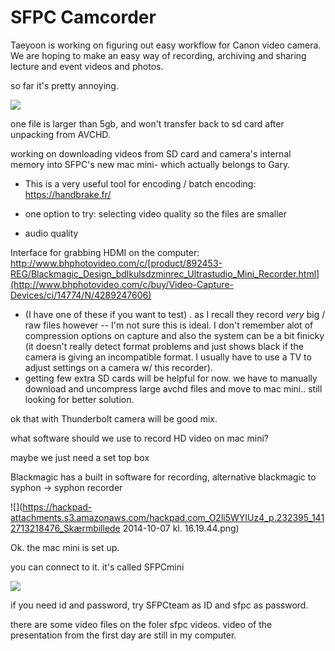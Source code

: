 # SFPC Camcorder

Taeyoon is working on figuring out easy workflow for Canon video camera. We are hoping to make an easy way of recording, archiving and sharing lecture and event videos and photos. 

so far it's pretty annoying.

![](https://hackpad-attachments.s3.amazonaws.com/hackpad.com_O2li5WYIUz4_p.77239_1412712405094_undefined)

one file is larger than 5gb, and won't transfer back to sd card after unpacking from AVCHD.

working on downloading videos from SD card and camera's internal memory into SFPC's new mac mini- which actually belongs to Gary. 

*   This is a very useful tool for encoding / batch encoding: [](https://handbrake.fr/)https://handbrake.fr/    

*   one option to try: selecting video quality so the files are smaller
*   audio quality

Interface for grabbing HDMI on the computer: [](http://www.bhphotovideo.com/c/product/892453-REG/Blackmagic_Design_bdlkulsdzminrec_Ultrastudio_Mini_Recorder.html)http://www.bhphotovideo.com/c/[product/892453-REG/Blackmagic_Design_bdlkulsdzminrec_Ultrastudio_Mini_Recorder.html](http://www.bhphotovideo.com/c/buy/Video-Capture-Devices/ci/14774/N/4289247606)

*   (I have one of these if you want to test) . as I recall they record *very* big / raw files however -- I'm not sure this is ideal.   I don't remember alot of compression options on capture and also the system can be a bit finicky (it doesn't really detect format problems and just shows black if the camera is giving an incompatible format.  I usually have to use a TV to adjust settings on a camera w/ this recorder).  
*   getting few extra SD cards will be helpful for now. we have to manually download and uncompress large avchd files and move to mac mini.. still looking for better solution. 

ok that with Thunderbolt camera will be good mix.

what software should we use to record HD video on mac mini?

maybe we just need a set top box 

Blackmagic has a built in software for recording, alternative blackmagic to syphon -> syphon recorder

![](https://hackpad-attachments.s3.amazonaws.com/hackpad.com_O2li5WYIUz4_p.232395_1412713218476_Skærmbillede 2014-10-07 kl. 16.19.44.png)

Ok. the mac mini is set up.

you can connect to it. it's called SFPCmini

![](https://hackpad-attachments.s3.amazonaws.com/hackpad.com_O2li5WYIUz4_p.77239_1412715373993_undefined)

if you need id and password, try SFPCteam as ID and sfpc as password.

there are some video files on the foler sfpc videos. video of the presentation from the first day are still in my computer. 